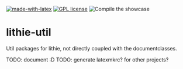 [![made-with-latex](https://img.shields.io/badge/Made%20with-LaTeX-1f425f.svg)](https://www.latex-project.org/) [![GPL license](https://img.shields.io/badge/License-GPL-blue.svg)](http://perso.crans.org/besson/LICENSE.html)
![Compile the showcase](https://github.com/EagleoutIce/lithie-util/workflows/Compile%20the%20showcase/badge.svg)

# lithie-util
Util packages for lithie, not directly coupled with the documentclasses.

TODO: document :D
TODO: generate latexmkrc? for other projects?
